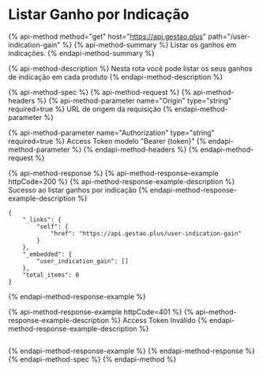 # Listar Ganho por Indicação

{% api-method method="get" host="https://api.gestao.plus" path="/user-indication-gain" %}
{% api-method-summary %}
Listar os ganhos em indicações.
{% endapi-method-summary %}

{% api-method-description %}
Nesta rota você pode listar os seus ganhos de indicação em cada produto
{% endapi-method-description %}

{% api-method-spec %}
{% api-method-request %}
{% api-method-headers %}
{% api-method-parameter name="Origin" type="string" required=true %}
URL de origem da requisição
{% endapi-method-parameter %}

{% api-method-parameter name="Authorization" type="string" required=true %}
Access Token modelo "Bearer {token}"
{% endapi-method-parameter %}
{% endapi-method-headers %}
{% endapi-method-request %}

{% api-method-response %}
{% api-method-response-example httpCode=200 %}
{% api-method-response-example-description %}
Sucesso ao listar ganhos por indicação
{% endapi-method-response-example-description %}

```text
{
    "_links": {
        "self": {
            "href": "https://api.gestao.plus/user-indication-gain"
        }
    },
    "_embedded": {
        "user_indication_gain": []
    },
    "total_items": 0
}
```
{% endapi-method-response-example %}

{% api-method-response-example httpCode=401 %}
{% api-method-response-example-description %}
Access Token Inválido
{% endapi-method-response-example-description %}

```text

```
{% endapi-method-response-example %}
{% endapi-method-response %}
{% endapi-method-spec %}
{% endapi-method %}

